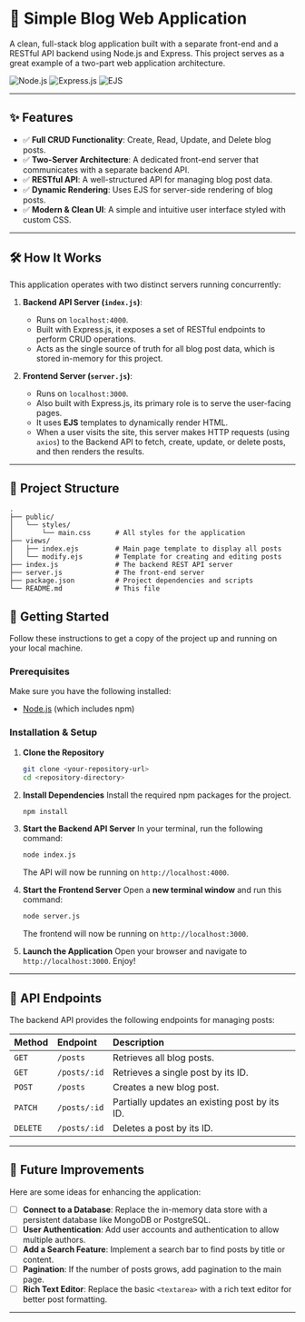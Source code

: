 # 📝 Simple Blog Web Application

A clean, full-stack blog application built with a separate front-end and a RESTful API backend using Node.js and Express. This project serves as a great example of a two-part web application architecture.

![Node.js](https://img.shields.io/badge/Node.js-339933?style=for-the-badge&logo=node.js&logoColor=white)
![Express.js](https://img.shields.io/badge/Express.js-000000?style=for-the-badge&logo=express&logoColor=white)
![EJS](https://img.shields.io/badge/EJS-9B59B6?style=for-the-badge&logo=ejs&logoColor=white)

---

## ✨ Features

- ✅ **Full CRUD Functionality**: Create, Read, Update, and Delete blog posts.
- ✅ **Two-Server Architecture**: A dedicated front-end server that communicates with a separate backend API.
- ✅ **RESTful API**: A well-structured API for managing blog post data.
- ✅ **Dynamic Rendering**: Uses EJS for server-side rendering of blog posts.
- ✅ **Modern & Clean UI**: A simple and intuitive user interface styled with custom CSS.

---

## 🛠️ How It Works

This application operates with two distinct servers running concurrently:

1.  **Backend API Server (`index.js`)**:
    -   Runs on `localhost:4000`.
    -   Built with Express.js, it exposes a set of RESTful endpoints to perform CRUD operations.
    -   Acts as the single source of truth for all blog post data, which is stored in-memory for this project.

2.  **Frontend Server (`server.js`)**:
    -   Runs on `localhost:3000`.
    -   Also built with Express.js, its primary role is to serve the user-facing pages.
    -   It uses **EJS** templates to dynamically render HTML.
    -   When a user visits the site, this server makes HTTP requests (using `axios`) to the Backend API to fetch, create, update, or delete posts, and then renders the results.

---

## 📁 Project Structure
```
.
├── public/
│   └── styles/
│       └── main.css      # All styles for the application
├── views/
│   ├── index.ejs         # Main page template to display all posts
│   └── modify.ejs        # Template for creating and editing posts
├── index.js              # The backend REST API server
├── server.js             # The front-end server
├── package.json          # Project dependencies and scripts
└── README.md             # This file
```
## 🚀 Getting Started

Follow these instructions to get a copy of the project up and running on your local machine.

### Prerequisites

Make sure you have the following installed:
- [Node.js](https://nodejs.org/en/) (which includes npm)

### Installation & Setup

1.  **Clone the Repository**
    ```bash
    git clone <your-repository-url>
    cd <repository-directory>
    ```

2.  **Install Dependencies**
    Install the required npm packages for the project.
    ```bash
    npm install
    ```

3.  **Start the Backend API Server**
    In your terminal, run the following command:
    ```bash
    node index.js
    ```
    The API will now be running on `http://localhost:4000`.

4.  **Start the Frontend Server**
    Open a **new terminal window** and run this command:
    ```bash
    node server.js
    ```
    The frontend will now be running on `http://localhost:3000`.

5.  **Launch the Application**
    Open your browser and navigate to `http://localhost:3000`. Enjoy!

---

## 📡 API Endpoints

The backend API provides the following endpoints for managing posts:

| Method | Endpoint          | Description                                  |
| :----- | :---------------- | :------------------------------------------- |
| `GET`  | `/posts`          | Retrieves all blog posts.                    |
| `GET`  | `/posts/:id`      | Retrieves a single post by its ID.           |
| `POST` | `/posts`          | Creates a new blog post.                     |
| `PATCH`| `/posts/:id`      | Partially updates an existing post by its ID.|
| `DELETE`| `/posts/:id`     | Deletes a post by its ID.                    |

---

## 🔮 Future Improvements

Here are some ideas for enhancing the application:

-   [ ] **Connect to a Database**: Replace the in-memory data store with a persistent database like MongoDB or PostgreSQL.
-   [ ] **User Authentication**: Add user accounts and authentication to allow multiple authors.
-   [ ] **Add a Search Feature**: Implement a search bar to find posts by title or content.
-   [ ] **Pagination**: If the number of posts grows, add pagination to the main page.
-   [ ] **Rich Text Editor**: Replace the basic `<textarea>` with a rich text editor for better post formatting.

---

